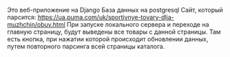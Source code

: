 Это веб-приложение на Django
База данных на postgresql
Сайт, который парсится: https://ua.puma.com/uk/sportivnye-tovary-dlja-muzhchin/obuv.html
При запуске локального сервера и переходе на главную страницу, будут выведены все товары с данной страницы. 
Там есть кнопка, при нажатии которой происходит обновлении данных, путем повторного парсинга всей страницы каталога.
